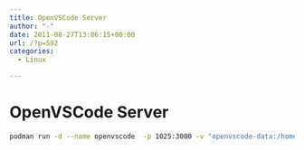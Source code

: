 ```yaml
---
title: OpenVSCode Server
author: "-"
date: 2011-08-27T13:06:15+00:00
url: /?p=592
categories:
  - Linux

---
```

# OpenVSCode Server

```bash
podman run -d --name openvscode  -p 1025:3000 -v "openvscode-data:/home/workspace:cached" gitpod/openvscode-server
```

